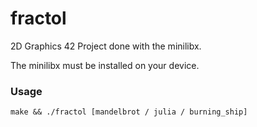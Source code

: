 # fractol

2D Graphics 42 Project done with the minilibx.

The minilibx must be installed on your device.

### Usage
```
make && ./fractol [mandelbrot / julia / burning_ship]
```